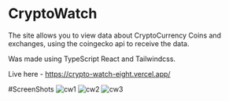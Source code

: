 
# CryptoWatch

The site allows you to view data about CryptoCurrency Coins and exchanges, using the coingecko api to receive the data. 

Was made using TypeScript React and Tailwindcss.

Live here - https://crypto-watch-eight.vercel.app/

#ScreenShots
![cw1](https://user-images.githubusercontent.com/111350470/229630054-9472808f-b761-413d-ac48-a6d3b6805945.png)
![cw2](https://user-images.githubusercontent.com/111350470/229630051-cf5a4661-0962-4d95-b8d0-585cb16f8edc.png)
![cw3](https://user-images.githubusercontent.com/111350470/229630047-cdd8468c-2460-4870-a11b-8137bb134b9f.png)
